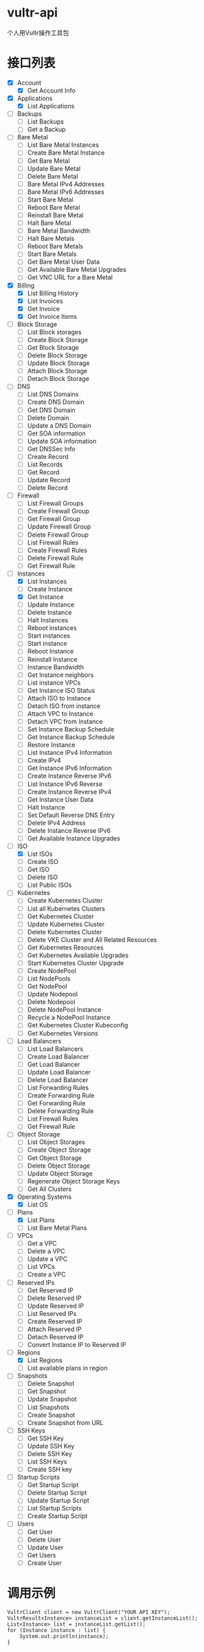 # vultr-api

个人用Vultr操作工具包

# 接口列表

- [X] Account
    - [X] Get Account Info
- [X] Applications
    - [X] List Applications
- [ ] Backups
    - [ ] List Backups
    - [ ] Get a Backup
- [ ] Bare Metal
    - [ ] List Bare Metal Instances
    - [ ] Create Bare Metal Instance
    - [ ] Get Bare Metal
    - [ ] Update Bare Metal
    - [ ] Delete Bare Metal
    - [ ] Bare Metal IPv4 Addresses
    - [ ] Bare Metal IPv6 Addresses
    - [ ] Start Bare Metal
    - [ ] Reboot Bare Metal
    - [ ] Reinstall Bare Metal
    - [ ] Halt Bare Metal
    - [ ] Bare Metal Bandwidth
    - [ ] Halt Bare Metals
    - [ ] Reboot Bare Metals
    - [ ] Start Bare Metals
    - [ ] Get Bare Metal User Data
    - [ ] Get Available Bare Metal Upgrades
    - [ ] Get VNC URL for a Bare Metal
- [X] Billing
    - [X] List Billing History
    - [X] List Invoices
    - [X] Get Invoice
    - [X] Get Invoice Items
- [ ] Block Storage
    - [ ] List Block storages
    - [ ] Create Block Storage
    - [ ] Get Block Storage
    - [ ] Delete Block Storage
    - [ ] Update Block Storage
    - [ ] Attach Block Storage
    - [ ] Detach Block Storage
- [ ] DNS
    - [ ] List DNS Domains
    - [ ] Create DNS Domain
    - [ ] Get DNS Domain
    - [ ] Delete Domain
    - [ ] Update a DNS Domain
    - [ ] Get SOA information
    - [ ] Update SOA information
    - [ ] Get DNSSec Info
    - [ ] Create Record
    - [ ] List Records
    - [ ] Get Record
    - [ ] Update Record
    - [ ] Delete Record
- [ ] Firewall
    - [ ] List Firewall Groups
    - [ ] Create Firewall Group
    - [ ] Get Firewall Group
    - [ ] Update Firewall Group
    - [ ] Delete Firewall Group
    - [ ] List Firewall Rules
    - [ ] Create Firewall Rules
    - [ ] Delete Firewall Rule
    - [ ] Get Firewall Rule
- [ ] Instances
    - [X] List Instances
    - [ ] Create Instance
    - [X] Get Instance
    - [ ] Update Instance
    - [ ] Delete Instance
    - [ ] Halt Instances
    - [ ] Reboot instances
    - [ ] Start instances
    - [ ] Start instance
    - [ ] Reboot Instance
    - [ ] Reinstall Instance
    - [ ] Instance Bandwidth
    - [ ] Get Instance neighbors
    - [ ] List instance VPCs
    - [ ] Get Instance ISO Status
    - [ ] Attach ISO to Instance
    - [ ] Detach ISO from instance
    - [ ] Attach VPC to Instance
    - [ ] Detach VPC from Instance
    - [ ] Set Instance Backup Schedule
    - [ ] Get Instance Backup Schedule
    - [ ] Restore Instance
    - [ ] List Instance IPv4 Information
    - [ ] Create IPv4
    - [ ] Get Instance IPv6 Information
    - [ ] Create Instance Reverse IPv6
    - [ ] List Instance IPv6 Reverse
    - [ ] Create Instance Reverse IPv4
    - [ ] Get Instance User Data
    - [ ] Halt Instance
    - [ ] Set Default Reverse DNS Entry
    - [ ] Delete IPv4 Address
    - [ ] Delete Instance Reverse IPv6
    - [ ] Get Available Instance Upgrades
- [ ] ISO
    - [X] List ISOs
    - [ ] Create ISO
    - [ ] Get ISO
    - [ ] Delete ISO
    - [ ] List Public ISOs
- [ ] Kubernetes
    - [ ] Create Kubernetes Cluster
    - [ ] List all Kubernetes Clusters
    - [ ] Get Kubernetes Cluster
    - [ ] Update Kubernetes Cluster
    - [ ] Delete Kubernetes Cluster
    - [ ] Delete VKE Cluster and All Related Resources
    - [ ] Get Kubernetes Resources
    - [ ] Get Kubernetes Available Upgrades
    - [ ] Start Kubernetes Cluster Upgrade
    - [ ] Create NodePool
    - [ ] List NodePools
    - [ ] Get NodePool
    - [ ] Update Nodepool
    - [ ] Delete Nodepool
    - [ ] Delete NodePool Instance
    - [ ] Recycle a NodePool Instance
    - [ ] Get Kubernetes Cluster Kubeconfig
    - [ ] Get Kubernetes Versions
- [ ] Load Balancers
    - [ ] List Load Balancers
    - [ ] Create Load Balancer
    - [ ] Get Load Balancer
    - [ ] Update Load Balancer
    - [ ] Delete Load Balancer
    - [ ] List Forwarding Rules
    - [ ] Create Forwarding Rule
    - [ ] Get Forwarding Rule
    - [ ] Delete Forwarding Rule
    - [ ] List Firewall Rules
    - [ ] Get Firewall Rule
- [ ] Object Storage
    - [ ] List Object Storages
    - [ ] Create Object Storage
    - [ ] Get Object Storage
    - [ ] Delete Object Storage
    - [ ] Update Object Storage
    - [ ] Regenerate Object Storage Keys
    - [ ] Get All Clusters
- [X] Operating Systems
    - [X] List OS
- [ ] Plans
    - [X] List Plans
    - [ ] List Bare Metal Plans
- [ ] VPCs
    - [ ] Get a VPC
    - [ ] Delete a VPC
    - [ ] Update a VPC
    - [ ] List VPCs
    - [ ] Create a VPC
- [ ] Reserved IPs
    - [ ] Get Reserved IP
    - [ ] Delete Reserved IP
    - [ ] Update Reserved IP
    - [ ] List Reserved IPs
    - [ ] Create Reserved IP
    - [ ] Attach Reserved IP
    - [ ] Detach Reserved IP
    - [ ] Convert Instance IP to Reserved IP
- [ ] Regions
    - [X] List Regions
    - [ ] List available plans in region
- [ ] Snapshots
    - [ ] Delete Snapshot
    - [ ] Get Snapshot
    - [ ] Update Snapshot
    - [ ] List Snapshots
    - [ ] Create Snapshot
    - [ ] Create Snapshot from URL
- [ ] SSH Keys
    - [ ] Get SSH Key
    - [ ] Update SSH Key
    - [ ] Delete SSH Key
    - [ ] List SSH Keys
    - [ ] Create SSH key
- [ ] Startup Scripts
    - [ ] Get Startup Script
    - [ ] Delete Startup Script
    - [ ] Update Startup Script
    - [ ] List Startup Scripts
    - [ ] Create Startup Script
- [ ] Users
    - [ ] Get User
    - [ ] Delete User
    - [ ] Update User
    - [ ] Get Users
    - [ ] Create User

# 调用示例

```
VultrClient client = new VultrClient("YOUR API KEY");
VultrResult<Instance> instanceList = client.getInstanceList();
List<Instance> list = instanceList.getList();
for (Instance instance : list) {
    System.out.println(instance);
}
```